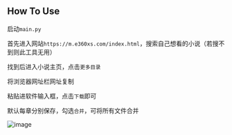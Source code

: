 ## How To Use
启动`main.py`

首先进入网站`https://m.e360xs.com/index.html`，搜索自己想看的小说（若搜不到则此工具无用）

找到后进入小说主页，点击`更多目录`

将浏览器网址栏网址复制

粘贴进软件输入框，点击`下载`即可

默认每章分别保存，勾选`合并`，可将所有文件合并

![image](https://github.com/mhynbnb/novel/assets/66502853/6a5559ee-ff3b-4014-ae51-4e0bc0d3aa3d)

